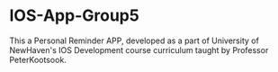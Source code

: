 # IOS-App-Group5

This a Personal Reminder APP, developed as a part of University of NewHaven's IOS Development course curriculum taught by Professor PeterKootsook. 
